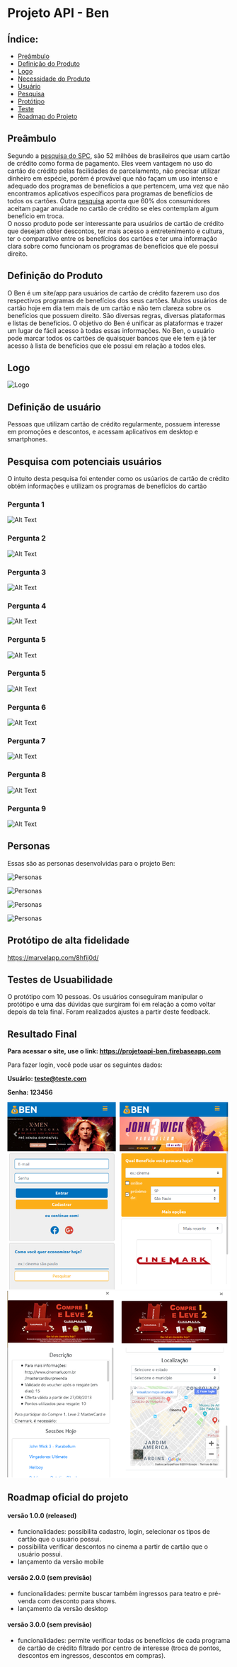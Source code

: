 # Projeto API - Ben

## Índice: 

* [Preâmbulo](#preâmbulo)
* [Definição do Produto](#definição-do-produto)
* [Logo](#logo)
* [Necessidade do Produto](#necessidade-do-produto)
* [Usuário](#definição-do-usuário)
* [Pesquisa](#pesquisa-com-potenciais-usuários)
* [Protótipo](#protótipo-de-alta-fidelidade)
* [Teste](#testes-de-usabilidade)
* [Roadmap do Projeto](#roadmap-oficial-do-projeto)

## Preâmbulo
Segundo a [pesquisa do SPC](https://www.spcbrasil.org.br/uploads/st_imprensa/release_cartao_de_credito.pdf), são 52 milhões de brasileiros que usam cartão de crédito como forma de pagamento. Eles veem vantagem no uso do cartão de crédito pelas facilidades de parcelamento, não precisar utilizar dinheiro em espécie, porém é provável que não façam um uso intenso e adequado dos programas de benefícios a que pertencem, uma vez que não encontramos aplicativos específicos para programas de benefícios de todos os cartões.
Outra [pesquisa](https://economia.uol.com.br/financas-pessoais/noticias/redacao/2018/03/27/site-compara-cartao-de-credito-e-indica-o-melhor-de-acordo-com-objetivo.htm) aponta que 60% dos consumidores aceitam pagar anuidade no cartão de crédito se eles contemplam algum benefício em troca.  
O nosso produto pode ser interessante para usuários de cartão de crédito que desejam obter descontos, ter mais acesso a entretenimento e cultura, ter o comparativo entre os benefícios dos cartões e ter uma informação clara sobre como funcionam os programas de benefícios que ele possui direito.

## Definição do Produto
O Ben é um site/app para usuários de cartão de crédito fazerem uso dos respectivos programas de benefícios dos seus cartões. Muitos usuários de cartão hoje em dia tem mais de um cartão e não tem clareza sobre os benefícios que possuem direito. São diversas regras, diversas plataformas e listas de benefícios. O objetivo do Ben é unificar as plataformas e trazer um lugar de fácil acesso à todas essas informações. 
No Ben, o usuário pode marcar todos os cartões de quaisquer bancos que ele tem e já ter acesso à lista de benefícios que ele possui em relação a todos eles. 

## Logo
![Logo](src/assets/img/logo-certinho.png)

## Definição de usuário
Pessoas que utilizam cartão de crédito regularmente, possuem interesse em promoções e descontos, e acessam aplicativos em desktop e smartphones.

## Pesquisa com potenciais usuários 
O intuito desta pesquisa foi entender como os usúarios de cartão de crédito obtém informações e utilizam os programas de benefícios do cartão

### Pergunta 1
![Alt Text](src/assets/img/Q1.jpg)

### Pergunta 2
![Alt Text](src/assets/img/Q2.jpg)

### Pergunta 3
![Alt Text](src/assets/img/Q3.jpg)

### Pergunta 4
![Alt Text](src/assets/img/Q4.jpg)

### Pergunta 5
![Alt Text](src/assets/img/Q5.jpg)

### Pergunta 5
![Alt Text](src/assets/img/Q5.jpg)

### Pergunta 6
![Alt Text](src/assets/img/Q6.jpg)

### Pergunta 7
![Alt Text](src/assets/img/Q7.jpg)

### Pergunta 8
![Alt Text](src/assets/img/Q8.jpg)

### Pergunta 9
![Alt Text](src/assets/img/Q9.jpg)

## Personas
Essas são as personas desenvolvidas para o projeto Ben: 

![Personas](src/assets/img/persona1.jpg)

![Personas](src/assets/img/persona2.jpg)

![Personas](src/assets/img/persona3.jpg)

![Personas](src/assets/img/persona4.jpg)

## Protótipo de alta fidelidade

https://marvelapp.com/8hfij0d/

## Testes de Usuabilidade
O protótipo com 10 pessoas. Os usuários conseguiram manipular o protótipo e uma das dúvidas que surgiram foi em relação a como voltar depois da tela final. Foram realizados ajustes a partir deste feedback. 

## Resultado Final

**Para acessar o site, use o link: https://projetoapi-ben.firebaseapp.com**

 Para fazer login, você pode usar os seguintes dados:

 **Usuário: teste@teste.com**
 
 **Senha: 123456**

![print-login](src/assets/img/screen1.png)
![print-home](src/assets/img/screen2.png)


## Roadmap oficial do projeto

#### versão 1.0.0 (released)
- funcionalidades: possibilita cadastro, login, selecionar os tipos de cartão que o usuário possui.
- possibilita verificar descontos no cinema a partir de cartão que o usuário possui.
- lançamento da versão mobile

#### versão 2.0.0 (sem previsão)
- funcionalidades: permite buscar também ingressos para teatro e pré-venda com desconto para shows.
- lançamento da versão desktop

#### versão 3.0.0 (sem previsão)
- funcionalidades: permite verificar todas os benefícios de cada programa de cartão de crédito filtrado por centro de interesse (troca de pontos, descontos em ingressos, descontos em compras).

